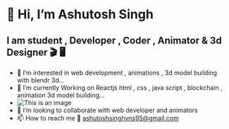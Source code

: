   #                                                               👋 Hi, I’m Ashutosh Singh
  
  ## I am student , Developer , Coder , Animator & 3d Designer :clapper:         :desktop_computer:
- 👀 I’m interested in web development , animations , 3d model building with blendr 3d...
- 🌱 I’m currently Working on Reactjs  html , css , java script , blockchain , animation 3d model building...   
- ![This is an image](https://cdn-icons-png.flaticon.com/512/8663/8663423.png)  
- 💞️ I’m looking to collaborate with web developer and animators
- 📫 How to reach me :e-mail:  ashutoshsinghvns95@gmail.com

<!---
ashutosh2720/ashutosh2720 is a ✨ special ✨ repository because its `README.md` (this file) appears on your GitHub profile.
You can click the Preview link to take a look at your changes.
--->
